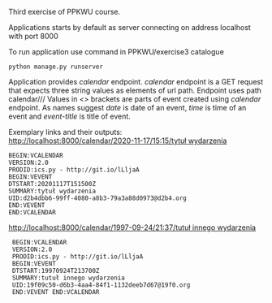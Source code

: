 Third exercise of PPKWU course.

Applications starts by default as server connecting on address localhost with port 8000

To run application use command in PPKWU/exercise3 catalogue
```
python manage.py runserver
```

Application provides *calendar* endpoint.
*calendar* endpoint is a GET request that expects three string values as elements of url path.
Endpoint uses path calendar/<date>/<time>/<event-title>
Values in *<>* brackets are parts of event created using *calendar* endpoint. As names suggest *date* is date of an event, *time* is time of an event and *event-title* is title of event.

Exemplary links and their outputs:  
[http://localhost:8000/calendar/2020-11-17/15:15/tytuł wydarzenia]()
```
BEGIN:VCALENDAR 
VERSION:2.0 
PRODID:ics.py - http://git.io/lLljaA 
BEGIN:VEVENT 
DTSTART:20201117T151500Z 
SUMMARY:tytuł wydarzenia 
UID:d2b4dbb6-99ff-4080-a8b3-79a3a88d0973@d2b4.org 
END:VEVENT 
END:VCALENDAR
```

[http://localhost:8000/calendar/1997-09-24/21:37/tutuł innego wydarzenia]()
```
 BEGIN:VCALENDAR
 VERSION:2.0
 PRODID:ics.py - http://git.io/lLljaA
 BEGIN:VEVENT
 DTSTART:19970924T213700Z
 SUMMARY:tutuł innego wydarzenia
 UID:19f09c50-d6b3-4aa4-84f1-1132deeb7d67@19f0.org
 END:VEVENT END:VCALENDAR
```